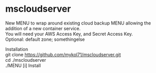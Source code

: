 # mscloudserver
New MENU to wrap around existing cloud backup MENU allowing the addition of a new container service.<br>
You will need your AWS Access Key, and Secret Access Key.<br>
Optional: default zone; somethingelse<br>

Installation<br>
git clone https://github.com/mykol71/mscloudserver.git<br>
cd ./mscloudserver<br>
./MENU<nr>
[i] Install<br>
